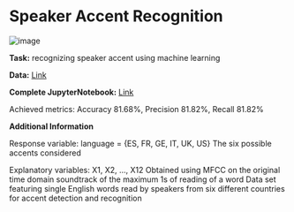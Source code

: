 # Speaker Accent Recognition




![image](https://github.com/Kmohamedalie/Speaker-Accent-Recognition/assets/63104472/56f983e1-114e-461b-94e4-cf6380e81135)

**Task:** recognizing speaker accent using machine learning


**Data:** [Link](https://archive.ics.uci.edu/dataset/518/speaker+accent+recognition)

**Complete JupyterNotebook:** [Link](https://github.com/Kmohamedalie/Speaker-Accent-Recognition/tree/master/Notebook)


<bold>Achieved metrics:</bold>    Accuracy  81.68%,   Precision  81.82%, Recall  81.82%

**Additional Information**

Response variable: 
language = {ES, FR, GE, IT, UK, US} The six possible accents considered

Explanatory variables:
X1, X2, ..., X12 Obtained using MFCC on the original time domain soundtrack of the maximum 1s of reading of a word
Data set featuring single English words read by speakers from six different countries for accent detection and recognition



